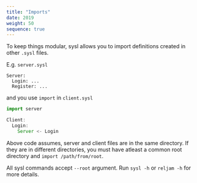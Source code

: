 ```yaml
---
title: "Imports"
date: 2019
weight: 50
sequence: true
---
```


To keep things modular, sysl allows you to import definitions created in other `.sysl` files.

E.g. `server.sysl`
```
Server:
  Login: ...
  Register: ...
```

and you use `import` in `client.sysl`

```js
import server

Client:
  Login:
    Server <- Login
```

Above code assumes, server and client files are in the same directory. If they are in different directories, you must have atleast a common root directory and `import /path/from/root`.

All sysl commands accept `--root` argument. Run `sysl -h` or `reljam -h` for more details.
